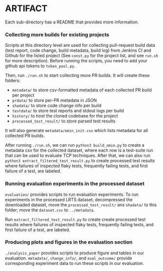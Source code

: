 # ARTIFACT


Each sub-directory has a README that provides more information.

### Collecting more builds for existing projects

Scripts at this directory level are used for collecting pull-request build data (test report, code change, build metadata, build log) from Jenkins CI and Github for the listed project (See `const.py` for the project list, and see `run.sh` for more description). 
Before running the scripts, you need to add your github api tokens to `token_pool.py`. 

Then, run `./run.sh` to start collecting more PR builds. It will create these folders: 
- `metadata/` to store csv-formatted metadata of each collected PR build per project
- `prdata/` to store per-PR metadata in JSON
- `shadata/` to store code change info per build 
- `testdata/` to store test reports and stdout logs per build
- `history/` to host the cloned codebase for the project
- `processed_test_result/` to store parsed test results 

It will also generate `metadata/omin_init.csv` which lists metadata for all collected PR builds.

After running `./run.sh`, we can run `python3 build_omin.py` to create a metadata csv for the collected dataset, where each row is a test-suite run that can be used to evaluate TCP techniques. After that, we can also run `python3 extract_filtered_test_result.py` to create processed test results where failures of inspected flaky tests, frequently failing tests, and first failure of a test, are labeled.

### Running evaluation experiments in the processed dataset

`evaluation/` provides scripts to run evaluation experiments. To run experiments in the processed LRTS dataset, decompressed the downloaded dataset, move the `processed_test_result/` ans `shadata/` to this folder; move the `dataset.csv` to `../metadata`. 

Run `extract_filtered_test_result.py` to create create processed test results where failures of inspected flaky tests, frequently failing tests, and first failure of a test, are labeled. 

### Producing plots and figures in the evaluation section

`./analysis_paper` provides scripts to produce figure and tables in our evaluation. `metadata/`, `change_info/`, and `eval_outcome/` provide corresponding experiment data to run these scripts in our evaluation. 